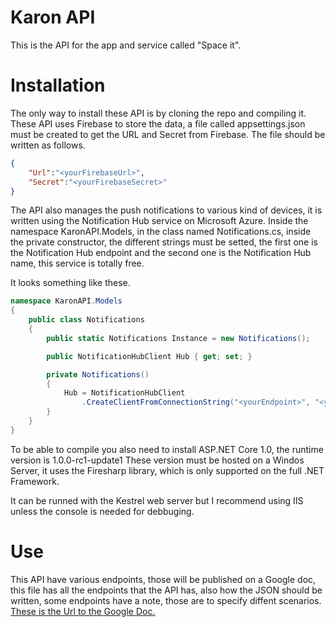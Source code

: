 Karon API
=========

This is the API for the app and service called "Space it". 

Installation
============

The only way to install these API is by cloning the repo and compiling it.
These API uses Firebase to store the data, a file called appsettings.json must be created 
to get the URL and Secret from Firebase. The file should be written as follows.

```json
{
    "Url":"<yourFirebaseUrl>",
    "Secret":"<yourFirebaseSecret>"
}
```

The API also manages the push notifications to various kind of devices, it is written using the Notification Hub service on 
Microsoft Azure. Inside the namespace KaronAPI.Models, in the class named Notifications.cs, inside the private constructor, the different strings
must be setted, the first one is the Notification Hub endpoint and the second one is the Notification Hub name, this service is totally free. 

It looks something like these.
```C#
namespace KaronAPI.Models
{
    public class Notifications
    {
        public static Notifications Instance = new Notifications();

        public NotificationHubClient Hub { get; set; }

        private Notifications()
        {
            Hub = NotificationHubClient
                .CreateClientFromConnectionString("<yourEndpoint>", "<yourHubName>");
        }
    }
}
```


To be able to compile you also need to install ASP.NET Core 1.0, the runtime version is 1.0.0-rc1-update1
These version must be hosted on a Windos Server, it uses the Firesharp library, which is only supported on the full .NET Framework.

It can be runned with the Kestrel web server but I recommend using IIS unless the console is needed for debbuging.

Use
====

This API have various endpoints, those will be published on a Google doc, this file has all the endpoints that the API has, also how 
the JSON should be written, some endpoints have a note, those are to specify diffent scenarios. 
[These is the Url to the Google Doc. ](https://docs.google.com/document/d/1iUiO_sLul3Ki-qZamP-f1FqXhNyQuRVdYHVw8L2SAzM/edit?usp=sharing)